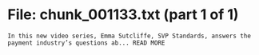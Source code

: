 ﻿# File: chunk_001133.txt (part 1 of 1)
```
In this new video series, Emma Sutcliffe, SVP Standards, answers the payment industry’s questions ab... READ MORE
```

